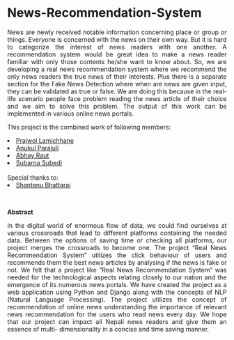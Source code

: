 # News-Recommendation-System

<p align="justify">News are newly received notable information concerning place or group or things. Everyone is concerned with the news on their own way. But it is hard to categorize the interest of news readers with one another. A recommendation system would be great idea to make a news reader familiar with only those contents he/she want to know about. So, we are developing a real news recommendation system where we recommend the only news readers the true news of their interests. Plus there is a separate section for the Fake News Detection where when are news are given input, they can be validated as true or false. We are doing this because in the real-life scenario people face problem reading the news article of their choice and we aim to solve this problem. The output of this work can be implemented in various online news portals.</p>

<h>This project is the combined work of following members:</h>
  <a href="http://prajwollamichhane.com.np/"><li>Prajwol Lamichhane</li></a>
  <a href="https://github.com/anukulu"><li>Anukul Parajuli</li></a>
  <a href="https://github.com/abhayraut712"><li>Abhay Raut</li></a>
  <a href="#"><li>Subarna Subedi</li></a>
<br>
<h>Special thanks to:</h>
<br>
  <a href="https://gitlab.com/bhattaraishan271"><li>Shantanu Bhattarai</li></a>

<br>


<b><h>Abstract</h></b>
<p align="justify">In the digital world of enormous flow of data, we could find ourselves at various
crossroads that lead to different platforms containing the needed data. Between the
options of saving time or checking all platforms, our project merges the
crossroads to become one. The project “Real News Recommendation System”
utilizes the click behaviour of users and recommends them the best news articles
by analysing if the news is fake or not. We felt that a project like “Real News
Recommendation System” was needed for the technological aspects relating
closely to our nation and the emergence of its numerous news portals. We have
created the project as a web application using Python and Django along with the
concepts of NLP (Natural Language Processing). The project utilizes the concept
of recommendation of online news understanding the importance of relevant news
recommendation for the users who read news every day. We hope that our project
can impact all Nepali news readers and give them an essence of multi-
dimensionality in a concise and time saving manner.</p>

